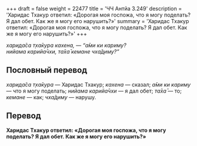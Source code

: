 +++
draft = false
weight = 22477
title = 'ЧЧ Антйа 3.249'
description = 'Харидас Тхакур ответил: «Дорогая моя госпожа, что я могу поделать? Я дал обет. Как же я могу его нарушить?»'
summary = 'Харидас Тхакур ответил: «Дорогая моя госпожа, что я могу поделать? Я дал обет. Как же я могу его нарушить?»'
+++

_харида̄са т̣ха̄кура кахена, — “а̄ми ки кариму?  
нийама карийа̄чхи, та̄ха̄ кемане чха̄д̣иму?”_

## Пословный перевод

_харида̄са_ _т̣ха̄кура_ — Харидас Тхакур; _кахена_ — сказал; _а̄ми_ _ки_ _кариму_ — что я могу поделать; _нийама_ _карийа̄чхи_ — я дал обет; _та̄ха̄_ — то; _кемане_ — как; _чха̄д̣иму_ — нарушу.

## Перевод

**Харидас Тхакур ответил: «Дорогая моя госпожа, что я могу поделать? Я дал обет. Как же я могу его нарушить?»**
